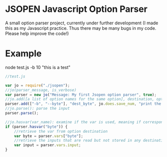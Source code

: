 # JSOPEN Javascript Option Parser
A small option parser project, currently under further development
(I made this as my Javascript practice. Thus there may be many bugs in my code. Please help improve the code!)
# Example
node test.js -b 10 "this is a test"
```javascript
//test.js

var jo = require("./jsopen");
//jo(parser_message, is_verbose)
var parser = new jo("Message: My first Jsopen option parser", true);
//jo.add([a list of option names for the same option], destination, option_type, help_message)
parser.add(["-b", "--byte"], "dest_byte", jo.does.save_num, "print the first n bytes");
//jo.parse(): parse the input
parser.parse();

//jo.hasvar(var_name): examine if the var is used, meaning if corresponding option is called
if (parser.hasvar("byte")) {
	//retrieve the var from option destination
	var byte = parser.vars["byte"];
	//retrieve the inputs that are read but not stored in any destinations of any special options (will be presented in a list)
	var input = parser.vars.input;
}
```
